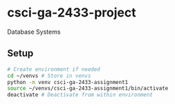 # csci-ga-2433-project

Database Systems

## Setup

``` sh
# Create environment if needed
cd ~/venvs # Store in venvs
python -m venv csci-ga-2433-assignment1
source ~/venvs/csci-ga-2433-assignment1/bin/activate
deactivate # Deactivate from within environment
```
